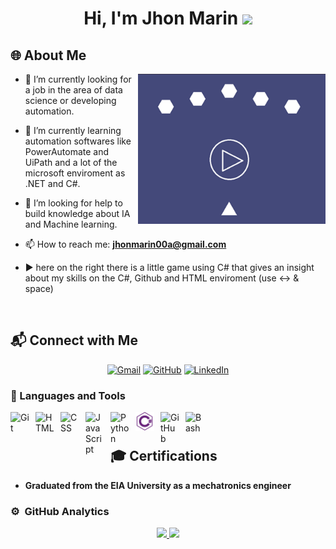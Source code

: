 <h1 align="center">Hi, I'm Jhon Marin  <img src="https://media.giphy.com/media/hvRJCLFzcasrR4ia7z/giphy.gif" width="35"></h1>


## 🌐 About Me

<a href="https://jhon-marin.github.io/MiniGame-Portfolio/">
  <img align="right" src="https://github.com/Jhon-Marin/MiniGame-Portfolio/blob/main/ImagenMuestraFF.png" width="300">
</a>

- 🔭 I’m currently looking for a job in the area of data science or developing automation.
- 🌱 I’m currently learning automation softwares like PowerAutomate and UiPath and a lot of the microsoft enviroment as .NET and C#.
- 🤔 I’m looking for help to build knowledge about IA and Machine learning.
- 📫 How to reach me: **jhonmarin00a@gmail.com**
  
- ▶️ here on the right there is a little game using C# that gives an insight about my skills on the C#, Github and HTML enviroment (use ↔️ & space)
<br clear="right"/>

## 📬 Connect with Me

<p align="center">
  <a href="mailto:jhonmarin00a@gmail.com"><img src="https://img.shields.io/badge/Gmail-D14836?style=for-the-badge&logo=gmail&logoColor=white" alt="Gmail"/></a>
  <a href="https://github.com/Jhon-Marin"><img src="https://img.shields.io/badge/GitHub-100000?style=for-the-badge&logo=github&logoColor=white" alt="GitHub"/></a>
  <a href="https://www.linkedin.com/in/jhon-fernando-marin-arbelaez-13204a237/"><img src="https://img.shields.io/badge/LinkedIn-%230A66C2.svg?style=for-the-badge&logo=linkedin&logoColor=white" alt="LinkedIn"/></a>
</p>

### 🧰 Languages and Tools

<img align="left" alt="Git" width="30px" style="padding-right:10px;" src="https://cdn.jsdelivr.net/gh/devicons/devicon/icons/git/git-original.svg" />
<img align="left" alt="HTML" width="30px" style="padding-right:10px;" src="https://cdn.jsdelivr.net/gh/devicons/devicon/icons/html5/html5-plain.svg" />
<img align="left" alt="CSS" width="30px" style="padding-right:10px;" src="https://cdn.jsdelivr.net/gh/devicons/devicon/icons/css3/css3-plain.svg" />
<img align="left" alt="JavaScript" width="30px" style="padding-right:10px;" src="https://cdn.jsdelivr.net/gh/devicons/devicon/icons/javascript/javascript-plain.svg" />
<img align="left" alt="Python" width="30px" style="padding-right:10px;" src="https://cdn.jsdelivr.net/gh/devicons/devicon/icons/python/python-plain.svg" />
<img align="left" alt="C#" width="30px" style="padding-right:10px;" src="https://github.com/devicons/devicon/blob/v2.16.0/icons/csharp/csharp-line.svg" />
<img align="left" alt="GitHub" width="30px" style="padding-right:10px;" src="https://cdn.jsdelivr.net/gh/devicons/devicon/icons/github/github-original.svg" />
<img align="left" alt="Bash" width="30px" style="padding-right:10px;" src="https://cdn.jsdelivr.net/gh/devicons/devicon/icons/bash/bash-original.svg" />
<br />

#
## 🎓 Certifications

- **Graduated from the EIA University as a mechatronics engineer**

### ⚙️ &nbsp;GitHub Analytics

<p align="center">
<a href="https://github.com/DR7-ZOMBIE">
  <img height="180em" src="https://github-readme-stats-eight-theta.vercel.app/api?username=DR7-ZOMBIE&show_icons=true&theme=algolia&include_all_commits=true&count_private=true"/>
  <img height="180em" src="https://github-readme-stats-eight-theta.vercel.app/api/top-langs/?username=DR7-ZOMBIE&layout=compact&langs_count=8&theme=algolia"/>
</a>
</p>

